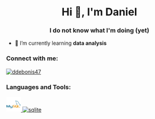 <h1 align="center">Hi 👋, I'm Daniel</h1>
<h3 align="center">I do not know what I'm doing (yet)</h3>

- 🌱 I’m currently learning **data analysis**

<h3 align="left">Connect with me:</h3>
<p align="left">
<a href="https://linkedin.com/in/danieldebonis47" target="blank"><img align="center" src="https://raw.githubusercontent.com/rahuldkjain/github-profile-readme-generator/master/src/images/icons/Social/linked-in-alt.svg" alt="ddebonis47" height="30" width="40" /></a>
</p>

<h3 align="left">Languages and Tools:</h3>
<p align="left"> <a href="https://www.mysql.com/" target="_blank" rel="noreferrer"> <img src="https://raw.githubusercontent.com/devicons/devicon/master/icons/mysql/mysql-original-wordmark.svg" alt="mysql" width="40" height="40"/> </a> <a href="https://www.sqlite.org/" target="_blank" rel="noreferrer"> <img src="https://www.vectorlogo.zone/logos/sqlite/sqlite-icon.svg" alt="sqlite" width="40" height="40"/> </a> </p>

